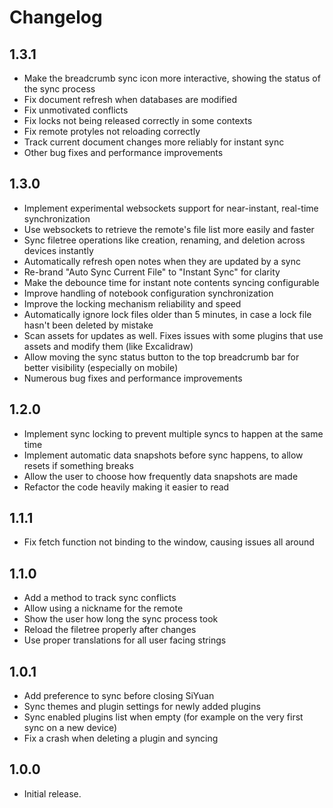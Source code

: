 # Changelog

## 1.3.1

- Make the breadcrumb sync icon more interactive, showing the status of the sync process
- Fix document refresh when databases are modified
- Fix unmotivated conflicts
- Fix locks not being released correctly in some contexts
- Fix remote protyles not reloading correctly
- Track current document changes more reliably for instant sync
- Other bug fixes and performance improvements

## 1.3.0

- Implement experimental websockets support for near-instant, real-time synchronization
- Use websockets to retrieve the remote's file list more easily and faster
- Sync filetree operations like creation, renaming, and deletion across devices instantly
- Automatically refresh open notes when they are updated by a sync
- Re-brand "Auto Sync Current File" to "Instant Sync" for clarity
- Make the debounce time for instant note contents syncing configurable
- Improve handling of notebook configuration synchronization
- Improve the locking mechanism reliability and speed
- Automatically ignore lock files older than 5 minutes, in case a lock file hasn't been deleted by mistake
- Scan assets for updates as well. Fixes issues with some plugins that use assets and modify them (like Excalidraw)
- Allow moving the sync status button to the top breadcrumb bar for better visibility (especially on mobile)
- Numerous bug fixes and performance improvements

## 1.2.0

- Implement sync locking to prevent multiple syncs to happen at the same time
- Implement automatic data snapshots before sync happens, to allow resets if something breaks
- Allow the user to choose how frequently data snapshots are made
- Refactor the code heavily making it easier to read

## 1.1.1

- Fix fetch function not binding to the window, causing issues all around

## 1.1.0

- Add a method to track sync conflicts
- Allow using a nickname for the remote
- Show the user how long the sync process took
- Reload the filetree properly after changes
- Use proper translations for all user facing strings

## 1.0.1

- Add preference to sync before closing SiYuan
- Sync themes and plugin settings for newly added plugins
- Sync enabled plugins list when empty (for example on the very first sync on a new device)
- Fix a crash when deleting a plugin and syncing

## 1.0.0

- Initial release.
